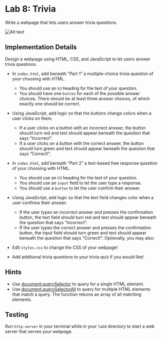 # Lab 8: Trivia

Write a webpage that lets users answer trivia questions.

![Alt text](../../photo/questions.png)

## Implementation Details

Design a webpage using HTML, CSS, and JavaScript to let users answer trivia questions.

- In `index.html`, add beneath “Part 1” a multiple-choice trivia question of your choosing with HTML.
  - You should use an `h3` heading for the text of your question.
  - You should have one `button` for each of the possible answer choices. There should be at least three answer choices, of which exactly one should be correct.
- Using JavaScript, add logic so that the buttons change colors when a user clicks on them.
  - If a user clicks on a button with an incorrect answer, the button should turn red and text should appear beneath the question that says “Incorrect”.
  - If a user clicks on a button with the correct answer, the button should turn green and text should appear beneath the question that says “Correct!”.
- In `index.html`, add beneath “Part 2” a text-based free response question of your choosing with HTML.
  - You should use an `h3` heading for the text of your question.
  - You should use an `input` field to let the user type a response.
  - You should use a `button` to let the user confirm their answer.
- Using JavaScript, add logic so that the text field changes color when a user confirms their answer.
  - If the user types an incorrect answer and presses the confirmation button, the text field should turn red and text should appear beneath the question that says “Incorrect”.
  - If the user types the correct answer and presses the confirmation button, the input field should turn green and text should appear beneath the question that says “Correct!”.
Optionally, you may also:

- Edit `styles.css` to change the CSS of your webpage!
- Add additional trivia questions to your trivia quiz if you would like!

## Hints

- Use [document.querySelector](https://developer.mozilla.org/en-US/docs/Web/API/Document/querySelector) to query for a single HTML element.
- Use [document.querySelectorAll](https://developer.mozilla.org/en-US/docs/Web/API/Document/querySelectorAll) to query for multiple HTML elements that match a query. The function returns an array of all matching elements.

## Testing

Run `http-server` in your terminal while in your `lab8` directory to start a web server that serves your webpage.